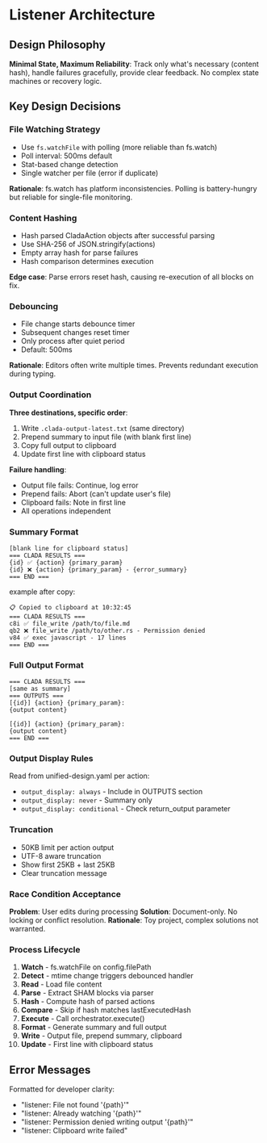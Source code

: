 # Listener Architecture

## Design Philosophy

**Minimal State, Maximum Reliability**: Track only what's necessary (content hash), handle failures gracefully, provide clear feedback. No complex state machines or recovery logic.

## Key Design Decisions

### File Watching Strategy
- Use `fs.watchFile` with polling (more reliable than fs.watch)
- Poll interval: 500ms default
- Stat-based change detection
- Single watcher per file (error if duplicate)

**Rationale**: fs.watch has platform inconsistencies. Polling is battery-hungry but reliable for single-file monitoring.

### Content Hashing
- Hash parsed CladaAction objects after successful parsing
- Use SHA-256 of JSON.stringify(actions)
- Empty array hash for parse failures
- Hash comparison determines execution

**Edge case**: Parse errors reset hash, causing re-execution of all blocks on fix.

### Debouncing
- File change starts debounce timer
- Subsequent changes reset timer
- Only process after quiet period
- Default: 500ms

**Rationale**: Editors often write multiple times. Prevents redundant execution during typing.

### Output Coordination

**Three destinations, specific order**:
1. Write `.clada-output-latest.txt` (same directory)
2. Prepend summary to input file (with blank first line)
3. Copy full output to clipboard
4. Update first line with clipboard status

**Failure handling**:
- Output file fails: Continue, log error
- Prepend fails: Abort (can't update user's file)
- Clipboard fails: Note in first line
- All operations independent

### Summary Format
```
[blank line for clipboard status]
=== CLADA RESULTS ===
{id} ✅ {action} {primary_param}
{id} ❌ {action} {primary_param} - {error_summary}
=== END ===
```

example after copy:

```
📋 Copied to clipboard at 10:32:45
=== CLADA RESULTS ===
c8i ✅ file_write /path/to/file.md
qb2 ❌ file_write /path/to/other.rs - Permission denied
v84 ✅ exec javascript - 17 lines
=== END ===
```

### Full Output Format
```
=== CLADA RESULTS ===
[same as summary]
=== OUTPUTS ===
[{id}] {action} {primary_param}:
{output content}

[{id}] {action} {primary_param}:
{output content}
=== END ===
```

### Output Display Rules
Read from unified-design.yaml per action:
- `output_display: always` - Include in OUTPUTS section
- `output_display: never` - Summary only
- `output_display: conditional` - Check return_output parameter

### Truncation
- 50KB limit per action output
- UTF-8 aware truncation
- Show first 25KB + last 25KB
- Clear truncation message

### Race Condition Acceptance
**Problem**: User edits during processing
**Solution**: Document-only. No locking or conflict resolution.
**Rationale**: Toy project, complex solutions not warranted.

### Process Lifecycle
1. **Watch** - fs.watchFile on config.filePath
2. **Detect** - mtime change triggers debounced handler
3. **Read** - Load file content
4. **Parse** - Extract SHAM blocks via parser
5. **Hash** - Compute hash of parsed actions
6. **Compare** - Skip if hash matches lastExecutedHash
7. **Execute** - Call orchestrator.execute()
8. **Format** - Generate summary and full output
9. **Write** - Output file, prepend summary, clipboard
10. **Update** - First line with clipboard status

## Error Messages

Formatted for developer clarity:
- "listener: File not found '{path}'"
- "listener: Already watching '{path}'"
- "listener: Permission denied writing output '{path}'"
- "listener: Clipboard write failed"

